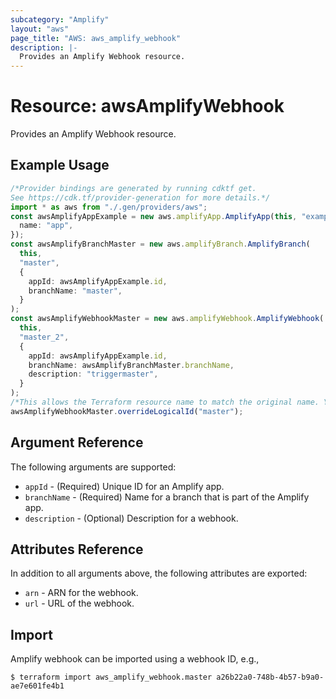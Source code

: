 ```yaml
---
subcategory: "Amplify"
layout: "aws"
page_title: "AWS: aws_amplify_webhook"
description: |-
  Provides an Amplify Webhook resource.
---
```


# Resource: awsAmplifyWebhook

Provides an Amplify Webhook resource.

## Example Usage

```typescript
/*Provider bindings are generated by running cdktf get.
See https://cdk.tf/provider-generation for more details.*/
import * as aws from "./.gen/providers/aws";
const awsAmplifyAppExample = new aws.amplifyApp.AmplifyApp(this, "example", {
  name: "app",
});
const awsAmplifyBranchMaster = new aws.amplifyBranch.AmplifyBranch(
  this,
  "master",
  {
    appId: awsAmplifyAppExample.id,
    branchName: "master",
  }
);
const awsAmplifyWebhookMaster = new aws.amplifyWebhook.AmplifyWebhook(
  this,
  "master_2",
  {
    appId: awsAmplifyAppExample.id,
    branchName: awsAmplifyBranchMaster.branchName,
    description: "triggermaster",
  }
);
/*This allows the Terraform resource name to match the original name. You can remove the call if you don't need them to match.*/
awsAmplifyWebhookMaster.overrideLogicalId("master");

```

## Argument Reference

The following arguments are supported:

* `appId` - (Required) Unique ID for an Amplify app.
* `branchName` - (Required) Name for a branch that is part of the Amplify app.
* `description` - (Optional) Description for a webhook.

## Attributes Reference

In addition to all arguments above, the following attributes are exported:

* `arn` - ARN for the webhook.
* `url` - URL of the webhook.

## Import

Amplify webhook can be imported using a webhook ID, e.g.,

```console
$ terraform import aws_amplify_webhook.master a26b22a0-748b-4b57-b9a0-ae7e601fe4b1
```
